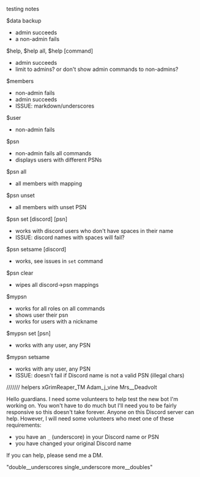testing notes

$data backup
- admin succeeds
- a non-admin fails

$help, $help all, $help [command]
- admin succeeds
- limit to admins? or don't show admin commands to non-admins?

$members
- non-admin fails
- admin succeeds
- ISSUE: markdown/underscores

$user
- non-admin fails

$psn
- non-admin fails all commands
- displays users with different PSNs

$psn all
- all members with mapping

$psn unset
- all members with unset PSN

$psn set [discord] [psn]
- works with discord users who don't have spaces in their name
- ISSUE: discord names with spaces will fail?

$psn setsame [discord]
- works, see issues in `set` command

$psn clear
- wipes all discord->psn mappings

$mypsn
- works for all roles on all commands
- shows user their psn
- works for users with a nickname

$mypsn set [psn]
- works with any user, any PSN

$mypsn setsame
- works with any user, any PSN
- ISSUE: doesn't fail if Discord name is not a valid PSN (illegal chars)


/////// helpers
xGrimReaper_TM
Adam_j_vine
Mrs__Deadvolt


Hello guardians. I need some volunteers to help test the new bot I'm working on. You won't have to do much but I'll need you to be fairly responsive so this doesn't take forever. Anyone on this Discord server can help. However, I will need some volunteers who meet one of these requirements:

+ you have an `_` (underscore) in your Discord name or PSN
+ you have changed your original Discord name

If you can help, please send me a DM.



"double__underscores single_underscore more__doubles"
